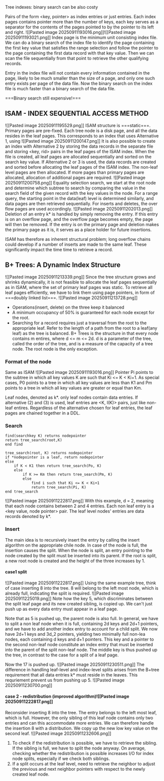Tree indexes: binary search can be also costy

Pairs of the form <key, pointer> as index entries or just entries. Each index pages contains pointer more than the number of keys, each key serves as a separator for the contents of the pages pointed to by the pointer to its left and right. ![[Pasted image 20250911193016.png]]![[Pasted image 20250911193021.png]]
Index page is the minimum unit consisting index file. 
We can do a binary search of the index file to identify the page containing the first key value that satisfies the range selection and follow the pointer to the page containing the first data record with that key value. Then we can scan the file sequentially from that point to retrieve the other qualifying records. 

Entry in the index file will not contain every information contained in the page, likely to be much smaller than the size of a page, and only one such entry exists per page of the data file. Now the binary search on the index file is much faster than a binary search of the data file.

===Binary search still expensive!===

## ISAM - INDEX SEQUENTIAL ACCESS METHOD
![[Pasted image 20250911195529.png]]
ISAM structure is ===static===. Primary pages are pre-fixed. 
Each tree node is a disk page, and all the data resides in the leaf pages. 
This corresponds to an index that uses Alternative 1, using ![[Pasted image 20250911200147.png]]
It is also possible to create an index with Alternative 2 by storing the data records in the separate file and storing <key, rid> pairs in the leaf pages of the ISAM index. When the file is created, all leaf pages are allocated sequentially and sorted on the search key value. If Alternative 2 or 3 is used, the data records are created and sorted before allocating the leaf pages of the ISAM index. The non-leaf level pages are then allocated. If more pages than primary pages are allocated, allocation of additional pages are required. ![[Pasted image 20250911200758.png]]
Equality selection search, we start at the root node and determine which subtree to search by comparing the value in the search field of the given record with the key values in the node. 
For a range query, the starting point in the data(leaf) level is determined similarly, and data pages are then retrieved sequentially. For inserts and deletes, the over flow pages are used accordingly. ![[Pasted image 20250911202013.png]]
Deletion of an entry k* is handled by simply removing the entry. If this entry is on an overflow page, and the overflow page becomes empty, the page will then be removed. If the entry is on the primary page and deletion makes the primary page as it is, it serves as a place holder for future insertions. 

ISAM has therefore as inherent structural problem; long overflow chains could develop if a number of inserts are made to the same leaf. These significantly impact the time time to retrieve a record. 

## B+ Trees: A Dynamic Index Structure
![[Pasted image 20250911213339.png]]
Since the tree structure grows and shrinks dynamically, it is not feasible to allocate the leaf pages sequentially as in ISAM, where the set of primary leaf pages was static. To retrieve all leaf pages efficiently, we have to link them using page pointers, in form of ===doubly linked list===.
![[Pasted image 20250911213728.png]]
- Operations(insert, delete) on the three keep it balanced
- A minimum occupancy of 50% is guaranteed for each node except for the root. 
- Searching for a record requires just a traversal from the root to the appropriate leaf. Refer to the length of a path from the root to a leaf(any leaf) as the tree is balanced. 
B+ Trees is the structure in that every node contains m entires, where d <= m <= 2d. d is a parameter of the tree, called the order of the tree, and is a measure of the capacity of a tree node. The root node is the only exception. 

### Format of the node
Same as ISAM ![[Pasted image 20250911193016.png]]
Pointer Pi points to the subtree in which all key values K are such that Ki <= K < Ki+1. As special cases, P0 points to a tree in which all key values are less than K1 and Pm points to a tree in which all key values are greater or equal than Km. 

Leaf nodes, denoted as k*. only leaf nodes contain data entries. 
If alternative (2) and (3) is used, leaf entries are <K, I(K)> pairs, just like non-leaf entires. Regardless of the alternative chosen for leaf entries, the leaf pages are chained together in a DDL.

### Search
```
find(searchkey K) returns nodepointer
return tree_search(root,K)
end find

tree_search(root, K) returns nodepointer
if *nodepointer is a leaf, return nodepointer
else
	if K < K1 then return tree_search(Po, K)
	else
		if K >= Km then return tree_search(Pm, K)
		else
			find i such that Ki <= K < Ki+1
			return tree_search(Pi, K)
end tree_search
```
![[Pasted image 20250911222817.png]]
With this example, d = 2, meaning that each node contains between 2 and 4 entries. Each non leaf entry is a <key value, node pointer> pair. The leaf level nodes' entries are data records denoted by k*. 

### Insert
The main idea is to recursively insert the entry by calling the insert algorithm on the appropriate chile node. In case of the node is full, the insertion causes the split. When the node is split, an entry pointing to the node created by the split must be inserted into its parent. If the root is split, a new root node is created and the height of the three increases by 1. 

#### case1 split
![[Pasted image 20250911222817.png]]
Using the same example tree, think of case inserting 8 into the tree. 8 will belong to the left most node, which is already full, indicating the split is required. ![[Pasted image 20250911225019.png]]
Note how the key 5, which discriminates between the split leaf page and its new created sibling, is copied up. We can't just push up as every data entry must appear in  a leaf page. 

Note that as 5 is pushed up, the parent node is also full. In general, we have to split a non leaf node when it is full, containing 2d keys and 2d+1 pointers, and we have to add another index entry to account for a child split. We now have 2d+1 keys and 3d_2 pointers, yielding two minimally full non-lea nodes, each containing d keys and d+1 pointers. This key and a pointer to the second non-leaf node constitute an index entry that must be inserted into the parent of the split non-leaf node. The middle key is thus pushed up the tree, in contrast to the case for a split of a leaf page. 

Now the 17 is pushed up. 
![[Pasted image 20250911230511.png]]
The difference in handling leaf-level and index-level splits arises from the B+tree requirement that all data entries k* must reside in the leaves. This requriement prevent us from pushing up 5. ![[Pasted image 20250911230700.png]]
#### case 2 - redistribution (improved algorithm)![[Pasted image 20250911222817.png]]
Reconsider inserting 8 into the tree. The entry belongs to the left most leaf, which is full. However, the only sibling of this leaf node contains only two entries and can this accommodate more entries. We can therefore handle the insertion 8 with a distribution. We copy up the new low key value on the second leaf. ![[Pasted image 20250911232606.png]]
1. To check if the redistribution is possible, we have to retrieve the sibling. If the sibling is full, we have to split the node anyway. On average, checking whether the redistribution is possible increases I/O for index node splits, especially if we check both siblings. 
2. If a split occurs at the leaf level, need to retrieve the neighbor to adjust the previous and next neighbor pointers with respect to the newly created leaf node. 